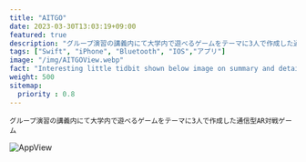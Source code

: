 ```yaml
---
title: "AITGO"
date: 2023-03-30T13:03:19+09:00
featured: true
description: "グループ演習の講義内にて大学内で遊べるゲームをテーマに3人で作成した通信型AR対戦ゲームを作成した．<br>リーダ兼メインプログラマとして参加し，AR空間上に表示する3DCGのキャラもアセット等を利用せず，魅力的なキャラクター作りを目指した．"
tags: ["Swift", "iPhone", "Bluetooth", "IOS","アプリ"]
image: "/img/AITGOView.webp"
fact: "Interesting little tidbit shown below image on summary and detail page"
weight: 500
sitemap:
  priority : 0.8
---
```

    グループ演習の講義内にて大学内で遊べるゲームをテーマに3人で作成した通信型AR対戦ゲーム
![AppView](/img/AITGOPosterResize.png)
